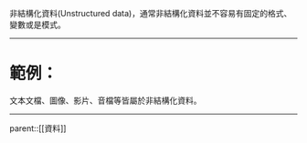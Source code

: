 非結構化資料(Unstructured data)，通常非結構化資料並不容易有固定的格式、變數或是模式。
- - -
# 範例：
文本文檔、圖像、影片、音檔等皆屬於非結構化資料。
- - -
parent::[[資料]]